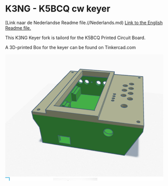 # K3NG - K5BCQ cw keyer

[Link  naar de Nederlandse Readme file.(/Nederlands.md)
[Link  to the English Readme file.](/English.md)

This K3NG Keyer fork is tailord for the K5BCQ Printed Circuit Board.

A 3D-printed Box for the keyer can be found on Tinkercad.com

![](/images/3Dprototype.jpg)
